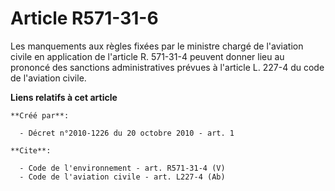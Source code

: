 # Article R571-31-6

Les manquements aux règles fixées par le ministre chargé de l'aviation civile en application de l'article R. 571-31-4 peuvent
donner lieu au prononcé des sanctions administratives prévues à l'article L. 227-4 du code de l'aviation civile.

**Liens relatifs à cet article**

	**Créé par**:

	  - Décret n°2010-1226 du 20 octobre 2010 - art. 1

	**Cite**:

	  - Code de l'environnement - art. R571-31-4 (V)
	  - Code de l'aviation civile - art. L227-4 (Ab)
